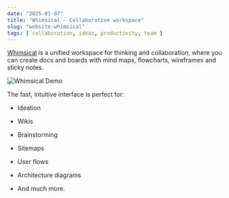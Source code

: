 ```yaml
---
date: "2025-01-07"
title: "Whimsical - Collaborative workspace"
slug: "website-whimsical"
tags: [ collaboration, ideas, productivity, team ]
---
```




[Whimsical][1] is a unified workspace for thinking and collaboration, where you can create docs and boards with mind maps, flowcharts, wireframes and sticky notes.

![Whimsical Demo][2]

The fast, intuitive interface is perfect for:

* Ideation
* Wikis
* Brainstorming
* Sitemaps
* User flows
* Architecture diagrams
* And much more.



   [1]: https://whimsical.com/
   [2]: https://cdn.sanity.io/images/xye5jv54/production/1a71c602586aa495d10de2a2197cf09d03cc7c79-1060x640.gif
